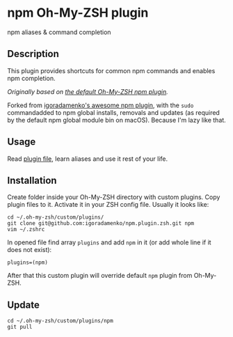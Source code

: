 #  npm Oh-My-ZSH plugin

npm aliases & command completion

##  Description

This plugin provides shortcuts for common npm commands and enables npm completion. 

_Originally based on [the default Oh-My-ZSH npm plugin](https://github.com/robbyrussell/oh-my-zsh/tree/master/plugins/npm)._

Forked from [igoradamenko's awesome npm plugin](https://github.com/igoradamenko/npm.plugin.zsh), with the `sudo` commandadded to npm global installs, removals and updates (as required by the default npm global module bin on macOS). Because I'm lazy like that.

##  Usage

Read [plugin file](npm.plugin.zsh), learn aliases and use it rest of your life.

##  Installation

Create folder inside your Oh-My-ZSH directory with custom plugins. Copy plugin files to it. Activate it in your ZSH config file. Usually it looks like:

```
cd ~/.oh-my-zsh/custom/plugins/
git clone git@github.com:igoradamenko/npm.plugin.zsh.git npm
vim ~/.zshrc
```

In opened file find array `plugins` and add `npm` in it (or add whole line if it does not exist):

```
plugins=(npm)
```

After that this custom plugin will override default `npm` plugin from Oh-My-ZSH.

## Update

```
cd ~/.oh-my-zsh/custom/plugins/npm
git pull
```
